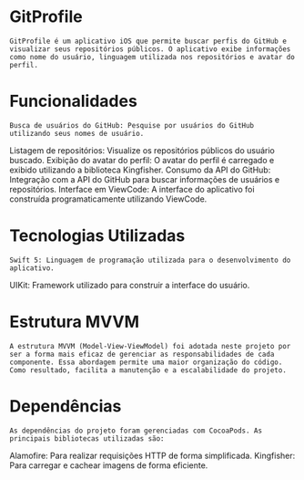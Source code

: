 # GitProfile
    GitProfile é um aplicativo iOS que permite buscar perfis do GitHub e visualizar seus repositórios públicos. O aplicativo exibe informações como nome do usuário, linguagem utilizada nos repositórios e avatar do perfil.

# Funcionalidades
    Busca de usuários do GitHub: Pesquise por usuários do GitHub utilizando seus nomes de usuário.
Listagem de repositórios: Visualize os repositórios públicos do usuário buscado.
Exibição do avatar do perfil: O avatar do perfil é carregado e exibido utilizando a biblioteca Kingfisher.
Consumo da API do GitHub: Integração com a API do GitHub para buscar informações de usuários e repositórios.
Interface em ViewCode: A interface do aplicativo foi construída programaticamente utilizando ViewCode.

# Tecnologias Utilizadas
    Swift 5: Linguagem de programação utilizada para o desenvolvimento do aplicativo.
UIKit: Framework utilizado para construir a interface do usuário.

# Estrutura MVVM

    A estrutura MVVM (Model-View-ViewModel) foi adotada neste projeto por ser a forma mais eficaz de gerenciar as responsabilidades de cada componente. Essa abordagem permite uma maior organização do código. Como resultado, facilita a manutenção e a escalabilidade do projeto.


# Dependências
    As dependências do projeto foram gerenciadas com CocoaPods. As principais bibliotecas utilizadas são:
Alamofire: Para realizar requisições HTTP de forma simplificada.
Kingfisher: Para carregar e cachear imagens de forma eficiente.
